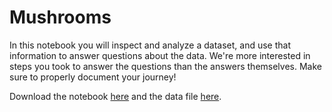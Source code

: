 # Mushrooms

In this notebook you will inspect and analyze a dataset, and use that information to answer questions about the data. We're more interested in steps you took to answer the questions than the answers themselves. Make sure to properly document your journey!

Download the notebook [here](data/mushrooms.ipynb) and the data file [here](data/mushrooms.csv).
